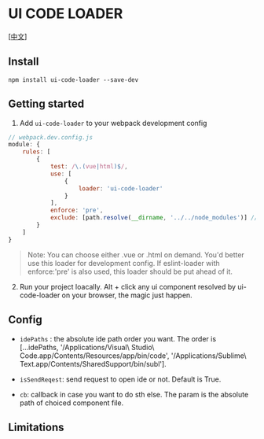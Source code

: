 # UI CODE LOADER

[[中文](./mds/chinese.md)]

## Install

```
npm install ui-code-loader --save-dev
```

## Getting started

1. Add `ui-code-loader` to your webpack development config

```js
// webpack.dev.config.js
module: {
    rules: [
        {
            test: /\.(vue|html)$/,
            use: [
                {
                    loader: 'ui-code-loader'
                }
            ],
            enforce: 'pre',
            exclude: [path.resolve(__dirname, '../../node_modules')] // better exlude node_modules
        }
    ]
}
```
> Note: 
> You can choose either .vue or .html on demand.
> You'd better use this loader for development config.
> If eslint-loader with enforce:'pre' is also used, this loader should be put ahead of it.

2. Run your project loacally. Alt + click any ui component resolved by ui-code-loader on your browser, the magic just happen.

## Config

- `idePaths` <Array>: the absolute ide path order you want. The order is \[...idePaths, '/Applications/Visual\ Studio\ Code.app/Contents/Resources/app/bin/code', '/Applications/Sublime\ Text.app/Contents/SharedSupport/bin/subl'\].

- `isSendReqest`<Boolean>: send request to open ide or not. Default is True.

- `cb`<Function>: callback in case you want to do sth else. The param is the absolute path of choiced component file.

## Limitations

